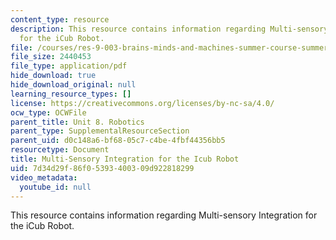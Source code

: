 ```yaml
---
content_type: resource
description: This resource contains information regarding Multi-sensory Integration
  for the iCub Robot.
file: /courses/res-9-003-brains-minds-and-machines-summer-course-summer-2015/7d34d29f86f05393400309d922818299_MITRES_9_003SUM15_Lec8-6-1.pdf
file_size: 2440453
file_type: application/pdf
hide_download: true
hide_download_original: null
learning_resource_types: []
license: https://creativecommons.org/licenses/by-nc-sa/4.0/
ocw_type: OCWFile
parent_title: Unit 8. Robotics
parent_type: SupplementalResourceSection
parent_uid: d0c148a6-bf68-05c7-c4be-4fbf44356bb5
resourcetype: Document
title: Multi-Sensory Integration for the Icub Robot
uid: 7d34d29f-86f0-5393-4003-09d922818299
video_metadata:
  youtube_id: null
---
```

This resource contains information regarding Multi-sensory Integration for the iCub Robot.